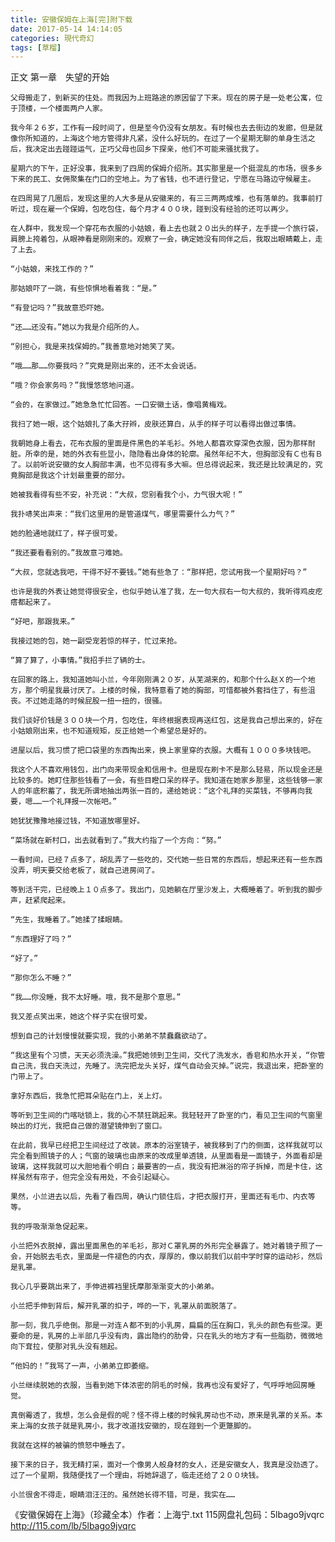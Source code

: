 ```yaml
---
title: 安徽保姆在上海[完]附下载
date: 2017-05-14 14:14:05
categories: 現代奇幻
tags: [草榴]
---
```

正文 第一章　失望的开始

    父母搬走了，到新买的住处。而我因为上班路途的原因留了下来。现在的房子是一处老公寓，位于顶楼，一个楼面两户人家。

    我今年２６岁，工作有一段时间了，但是至今仍没有女朋友。有时候也去去街边的发廊，但是就像你所知道的，上海这个地方管得非凡紧，没什么好玩的。在过了一个星期无聊的单身生活之后，我决定出去踫踫运气，正巧父母也回乡下探亲，他们不可能来骚扰我了。

    星期六的下午，正好没事，我来到了四周的保姆介绍所。其实那里是一个挺混乱的市场，很多乡下来的民工、女佣聚集在门口的空地上。为了省钱，也不进行登记，宁愿在马路边守候雇主。

    在四周晃了几圈后，发现这里的人大多是从安徽来的，有三三两两成堆，也有落单的。我事前打听过，现在雇一个保姆，包吃包住，每个月才４００块，踫到没有经验的还可以再少。

    在人群中，我发现一个穿花布衣服的小姑娘，看上去也就２０出头的样子，左手提一个旅行袋，肩膀上挎着包，从眼神看是刚刚来的。观察了一会，确定她没有同伴之后，我取出眼睛戴上，走了上去。

    “小姑娘，来找工作的？”

    那姑娘吓了一跳，有些惊惧地看着我：“是。”

    “有登记吗？”我故意恐吓她。

    “还……还没有。”她以为我是介绍所的人。

    “别担心，我是来找保姆的。”我善意地对她笑了笑。

    “哦……那……你要我吗？”究竟是刚出来的，还不太会说话。

    “哦？你会家务吗？”我慢悠悠地问道。

    “会的，在家做过。”她急急忙忙回答。一口安徽土话，像唱黄梅戏。

    我扫了她一眼，这个姑娘扎了条大孖辫，皮肤还算白，从手的样子可以看得出做过事情。

    我朝她身上看去，花布衣服的里面是件黑色的羊毛衫。外地人都喜欢穿深色衣服，因为那样耐脏。所幸的是，她的外衣有些显小，隐隐看出身体的轮廓。虽然年纪不大，但胸部没有Ｃ也有Ｂ了。以前听说安徽的女人胸部丰满，也不见得有多大嘛。但总得说起来，我还是比较满足的，究竟胸部是我这个计划最重要的部分。

    她被我看得有些不安，补充说：“大叔，您别看我个小，力气很大呢！”

    我扑哧笑出声来：“我们这里用的是管道煤气，哪里需要什么力气？”

    她的脸通地就红了，样子很可爱。

    “我还要看看别的。”我故意刁难她。

    “大叔，您就选我吧，干得不好不要钱。”她有些急了：“那样把，您试用我一个星期好吗？”

    也许是我的外表让她觉得很安全，也似乎她认准了我，左一句大叔右一句大叔的，我听得鸡皮疙瘩都起来了。

    “好吧，那跟我来。”

    我接过她的包，她一副受宠若惊的样子，忙过来抢。

    “算了算了，小事情。”我招手拦了辆的士。

    在回家的路上，我知道她叫小兰，今年刚刚满２０岁，从芜湖来的，和那个什么赵Ｘ的一个地方，那个明星我最讨厌了。上楼的时候，我特意看了她的胸部，可惜都被外套挡住了，有些沮丧。不过她走路的时候屁股一扭一扭的，很骚。

    我们谈好价钱是３００块一个月，包吃住，年终根据表现再送红包，这是我自己想出来的，好在小姑娘刚出来，也不知道规矩，反正给她一个希望总是好的。

    进屋以后，我习惯了把口袋里的东西掏出来，换上家里穿的衣服。大概有１０００多块钱吧。

    我这个人不喜欢用钱包，出门向来带现金和信用卡。但是现在刷卡不是那么轻易，所以现金还是比较多的。她盯住那些钱看了一会，有些目瞪口呆的样子。我知道在她家乡那里，这些钱够一家人的年底积蓄了，我无所谓地抽出两张一百的，递给她说：“这个礼拜的买菜钱，不够再向我要，嗯……一个礼拜报一次帐吧。”

    她犹犹豫豫地接过钱，不知道放哪里好。

    “菜场就在新村口，出去就看到了。”我大约指了一个方向：“努。”

    一看时间，已经７点多了，胡乱弄了一些吃的，交代她一些日常的东西后，想起来还有一些东西没弄，明天要交给老板了，就自己进房间了。

    等到活干完，已经晚上１０点多了。我出门，见她躺在厅里沙发上，大概睡着了。听到我的脚步声，赶紧爬起来。

    “先生，我睡着了。”她揉了揉眼睛。

    “东西理好了吗？”

    “好了。”

    “那你怎么不睡？”

    “我……你没睡，我不太好睡。哦，我不是那个意思。”

    我又差点笑出来，她这个样子实在很可爱。

    想到自己的计划慢慢就要实现，我的小弟弟不禁蠢蠢欲动了。

    “我这里有个习惯，天天必须洗澡。”我把她领到卫生间，交代了洗发水，香皂和热水开关，“你管自己洗，我白天洗过，先睡了。洗完把龙头关好，煤气自动会灭掉。”说完，我退出来，把卧室的门带上了。

    拿好东西后，我急忙把耳朵贴在门上，关上灯。

    等听到卫生间的门喀哒锁上，我的心不禁狂跳起来。我轻轻开了卧室的门，看见卫生间的气窗里映出的灯光，我把自己做的潜望镜伸到了窗口。

    在此前，我早已经把卫生间经过了改装。原本的浴室镜子，被我移到了门的侧面，这样我就可以完全看到照镜子的人；气窗的玻璃也由原来的改成里单透镜，从里面看是一面镜子，外面看却是玻璃，这样我就可以大胆地看个明白；最要害的一点，我没有把淋浴的帘子拆掉，而是卡住，这样虽然有帘子，但完全没有用处，不会引起疑心。

    果然，小兰进去以后，先看了看四周，确认门锁住后，才把衣服打开，里面还有毛巾、内衣等等。

    我的呼吸渐渐急促起来。

    小兰把外衣脱掉，露出里面黑色的羊毛衫，那对Ｃ罩乳房的外形完全暴露了。她对着镜子照了一会，开始脱去毛衣，里面是一件褪色的内衣，厚厚的，像以前我们以前中学时穿的运动衫，然后是乳罩。

    我心几乎要跳出来了，手伸进裤裆里抚摩那渐渐变大的小弟弟。

    小兰把手伸到背后，解开乳罩的扣子，哗的一下，乳罩从前面脱落了。

    那一刻，我几乎绝倒。那是一对连Ａ都不到的小乳房，扁扁的压在胸口，乳头的颜色有些深。更要命的是，乳房的上半部几乎没有肉，露出隐约的肋骨，只在乳头的地方才有一些脂肪，微微地向下耷拉，使那对乳头没有翘起。

    “他妈的！”我骂了一声，小弟弟立即萎缩。

    小兰继续脱她的衣服，当看到她下体浓密的阴毛的时候，我再也没有爱好了，气呼呼地回房睡觉。

    真倒霉透了，我想，怎么会是假的呢？怪不得上楼的时候乳房动也不动，原来是乳罩的关系。本来上海的女孩子就是乳房小，我才改道找安徽的，现在踫到一个更蹩脚的。

    我就在这样的被骗的愤怒中睡去了。

    接下来的日子，我无精打采，面对一个像男人般身材的女人，还是安徽女人，我真是没劲透了。过了一个星期，我随便找了一个理由，将她辞退了，临走还给了２００块钱。

    小兰很舍不得走，眼睛泪汪汪的。虽然她长得不错，可是，我实在……





《安徽保姆在上海》（珍藏全本）作者：上海宁.txt
115网盘礼包码：5lbago9jvqrc
http://115.com/lb/5lbago9jvqrc